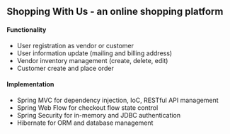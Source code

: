## Shopping With Us - an online shopping platform

#### Functionality
- User registration as vendor or customer
- User information update (mailing and billing address)
- Vendor inventory management (create, delete, edit)
- Customer create and place order

#### Implementation
- Spring MVC for dependency injection, IoC, RESTful API management
- Spring Web Flow for checkout flow state control
- Spring Security for in-memory and JDBC authentication
- Hibernate for ORM and database management

